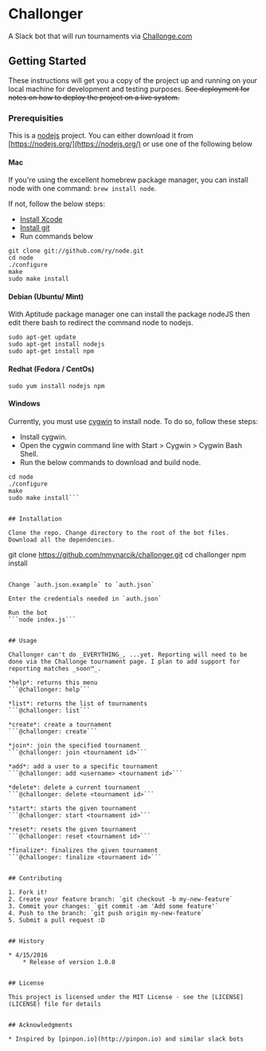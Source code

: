 # Challonger

A Slack bot that will run tournaments via [Challonge.com](Challonge.com)


## Getting Started

These instructions will get you a copy of the project up and running on your local machine for development and testing purposes. ~~See deployment for notes on how to deploy the project on a live system.~~


### Prerequisities

This is a [nodejs](https://nodejs.org/) project. You can either download it from [https://nodejs.org/](https://nodejs.org/) or use one of the following below


#### Mac
If you're using the excellent homebrew package manager, you can install node with one command: `brew install node`.

If not, follow the below steps:
* [Install Xcode](http://developer.apple.com/technologies/tools/)
* [Install git](https://help.github.com/articles/set-up-git/)
* Run commands below

```
git clone git://github.com/ry/node.git
cd node
./configure
make
sudo make install
```

#### Debian (Ubuntu/ Mint)
With Aptitude package manager one can install the package nodeJS then edit there bash to redirect the command node to nodejs.
```
sudo apt-get update
sudo apt-get install nodejs
sudo apt-get install npm
```

#### Redhat (Fedora / CentOs)
```sudo yum install nodejs npm```

#### Windows
Currently, you must use [cygwin](http://www.cygwin.com/) to install node. To do so, follow these steps:
* Install cygwin.
* Open the cygwin command line with Start > Cygwin > Cygwin Bash Shell.
* Run the below commands to download and build node.
```git clone git://github.com/ry/node.git
cd node
./configure
make
sudo make install```


## Installation

Clone the repo. Change directory to the root of the bot files. Download all the dependencies.
```
git clone https://github.com/nmynarcik/challonger.git
cd challonger
npm install
```

Change `auth.json.example` to `auth.json`

Enter the credentials needed in `auth.json`

Run the bot
```node index.js```


## Usage

Challonger can't do _EVERYTHING_, ...yet. Reporting will need to be done via the Challonge tournament page. I plan to add support for reporting matches _soon™_.

*help*​: returns this menu
```@challonger: help```

​*list*​: returns the list of tournaments
```@challonger: list```

​*create*​: create a tournament
```@challonger: create```

​*join*​: join the specified tournament
```@challonger: join <tournament id>```

​*add*​: add a user to a specific tournament
```@challonger: add <username> <tournament id>```

​*delete*​: delete a current tournament
```@challonger: delete <tournament id>```

​*start*​: starts the given tournament
```@challonger: start <tournament id>```

​*reset*​: resets the given tournament
```@challonger: reset <tournament id>```

​*finalize*​: finalizes the given tournament
```@challonger: finalize <tournament id>```


## Contributing

1. Fork it!
2. Create your feature branch: `git checkout -b my-new-feature`
3. Commit your changes: `git commit -am 'Add some feature'`
4. Push to the branch: `git push origin my-new-feature`
5. Submit a pull request :D


## History

* 4/15/2016
    * Release of version 1.0.0


## License

This project is licensed under the MIT License - see the [LICENSE](LICENSE) file for details


## Acknowledgments

* Inspired by [pinpon.io](http://pinpon.io) and similar slack bots

